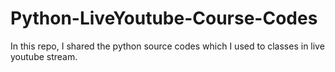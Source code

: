 # Python-LiveYoutube-Course-Codes
In this repo, I shared the python source codes which I used to classes in live youtube stream. 
